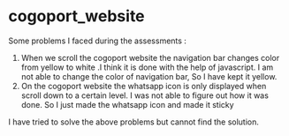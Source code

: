 # cogoport_website

Some problems I faced during the assessments :

1) When we scroll the cogoport website the navigation bar changes color from yellow to white .I think it is done with the help of javascript. I am not able to change the color of navigation bar, So I have kept it yellow.
2) On the cogoport website the whatsapp icon is only displayed when scroll down to a certain level. I was not able to figure out how it was done. So I just made the whatsapp icon and made it sticky
   
I have tried to solve the above problems but cannot find the solution. 
